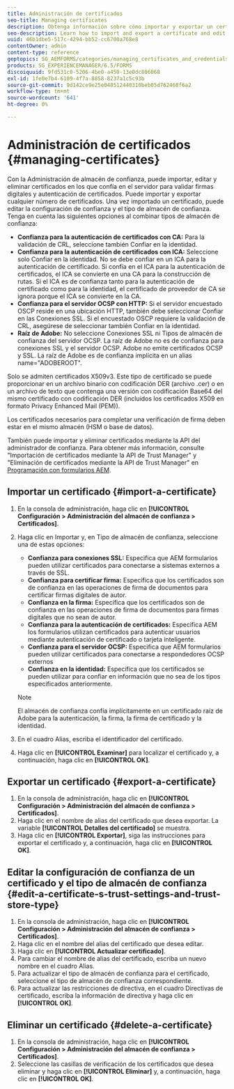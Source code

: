 ```yaml
---
title: Administración de certificados
seo-title: Managing certificates
description: Obtenga información sobre cómo importar y exportar un certificado y editar su configuración de confianza.
seo-description: Learn how to import and export a certificate and edit its trust settings.
uuid: 46b1dbe5-517c-4294-bb52-cc6700a768e8
contentOwner: admin
content-type: reference
geptopics: SG_AEMFORMS/categories/managing_certificates_and_credentials
products: SG_EXPERIENCEMANAGER/6.5/FORMS
discoiquuid: 9fd531c0-5206-4be0-a450-13e0dc806068
exl-id: 1fe0e7b4-6109-4f7a-8858-8237a1c5c93b
source-git-commit: 9d142ce9e25e048512440310beb05d762468f6a2
workflow-type: tm+mt
source-wordcount: '641'
ht-degree: 0%

---
```


# Administración de certificados {#managing-certificates}

Con la Administración de almacén de confianza, puede importar, editar y eliminar certificados en los que confía en el servidor para validar firmas digitales y autenticación de certificados. Puede importar y exportar cualquier número de certificados. Una vez importado un certificado, puede editar la configuración de confianza y el tipo de almacén de confianza. Tenga en cuenta las siguientes opciones al combinar tipos de almacén de confianza:

* **Confianza para la autenticación de certificados con CA:** Para la validación de CRL, seleccione también Confiar en la identidad.
* **Confianza para la autenticación de certificados con ICA:** Seleccione solo Confiar en la identidad. No se debe confiar en un ICA para la autenticación de certificado. Si confía en el ICA para la autenticación de certificados, el ICA se convierte en una CA para la construcción de rutas. Si el ICA es de confianza tanto para la autenticación de certificado como para la identidad, el certificado de proveedor de CA se ignora porque el ICA se convierte en la CA.
* **Confianza para el servidor OCSP con HTTP:** Si el servidor encuestado OSCP reside en una ubicación HTTP, también debe seleccionar Confiar en las Conexiones SSL. Si el encuestado OSCP requiere la validación de CRL, asegúrese de seleccionar también Confiar en la identidad.
* **Raíz de Adobe:** No seleccione Conexiones SSL ni Tipos de almacén de confianza del servidor OCSP. La raíz de Adobe no es de confianza para conexiones SSL y el servidor OCSP. Adobe no emite certificados OCSP y SSL. La raíz de Adobe es de confianza implícita en un alias name=&quot;ADOBEROOT&quot;.

Solo se admiten certificados X509v3. Este tipo de certificado se puede proporcionar en un archivo binario con codificación DER (archivo .cer) o en un archivo de texto que contenga una versión con codificación Base64 del mismo certificado con codificación DER (incluidos los certificados X509 en formato Privacy Enhanced Mail (PEM)).

Los certificados necesarios para completar una verificación de firma deben estar en el mismo almacén (HSM o base de datos).

También puede importar y eliminar certificados mediante la API del administrador de confianza. Para obtener más información, consulte &quot;Importación de certificados mediante la API de Trust Manager&quot; y &quot;Eliminación de certificados mediante la API de Trust Manager&quot; en [Programación con formularios AEM](https://www.adobe.com/go/learn_aemforms_programming_63).

## Importar un certificado {#import-a-certificate}

1. En la consola de administración, haga clic en **[!UICONTROL Configuración > Administración del almacén de confianza > Certificados]**.
1. Haga clic en Importar y, en Tipo de almacén de confianza, seleccione una de estas opciones:

   * **Confianza para conexiones SSL:** Especifica que AEM formularios pueden utilizar certificados para conectarse a sistemas externos a través de SSL.
   * **Confianza para certificar firma:** Especifica que los certificados son de confianza en las operaciones de firma de documentos para certificar firmas digitales de autor.
   * **Confianza en la firma:** Especifica que los certificados son de confianza en las operaciones de firma de documentos para firmas digitales que no sean de autor.
   * **Confianza para la autenticación de certificados:** Especifica AEM los formularios utilizan certificados para autenticar usuarios mediante autenticación de certificado o tarjeta inteligente.
   * **Confianza para el servidor OCSP:** Especifica que AEM formularios pueden utilizar certificados para conectarse a respondedores OCSP externos
   * **Confianza en la identidad:** Especifica que los certificados se pueden utilizar para confiar en información que no sea de los tipos especificados anteriormente.

   >[!NOTE]
   >
   >El almacén de confianza confía implícitamente en un certificado raíz de Adobe para la autenticación, la firma, la firma de certificado y la identidad.

1. En el cuadro Alias, escriba el identificador del certificado.
1. Haga clic en **[!UICONTROL Examinar]** para localizar el certificado y, a continuación, haga clic en **[!UICONTROL OK]**.

## Exportar un certificado {#export-a-certificate}

1. En la consola de administración, haga clic en **[!UICONTROL Configuración > Administración del almacén de confianza > Certificados]**.
1. Haga clic en el nombre de alias del certificado que desea exportar. La variable **[!UICONTROL Detalles del certificado]** se muestra.
1. Haga clic en **[!UICONTROL Exportar]**, siga las instrucciones para exportar el certificado y, a continuación, haga clic en **[!UICONTROL OK]**.

## Editar la configuración de confianza de un certificado y el tipo de almacén de confianza {#edit-a-certificate-s-trust-settings-and-trust-store-type}

1. En la consola de administración, haga clic en **[!UICONTROL Configuración > Administración del almacén de confianza > Certificados]**.
1. Haga clic en el nombre del alias del certificado que desea editar.
1. Haga clic en **[!UICONTROL Actualizar certificado]**.
1. Para cambiar el nombre de alias del certificado, escriba un nuevo nombre en el cuadro Alias.
1. Para actualizar el tipo de almacén de confianza para el certificado, seleccione el tipo de almacén de confianza correspondiente.
1. Para actualizar las restricciones de directiva, en el cuadro Directivas de certificado, escriba la información de directiva y haga clic en **[!UICONTROL OK]**.

## Eliminar un certificado {#delete-a-certificate}

1. En la consola de administración, haga clic en **[!UICONTROL Configuración > Administración del almacén de confianza > Certificados]**.
1. Seleccione las casillas de verificación de los certificados que desea eliminar y haga clic en **[!UICONTROL Eliminar]** y, a continuación, haga clic en **[!UICONTROL OK]**.
